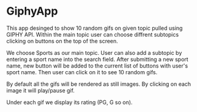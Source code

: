 # GiphyApp
This app desinged to show 10 random gifs on given topic pulled using GIPHY API. Within the main topic user can choose diffrent subtopics clicking on buttons on the top of the screen.

We choose Sports as our main topic. User can also add a subtopic by entering a sport name into the search field. After submitting a new sport name, new button will be added to the current list of buttons with user's sport name. Then user can click on it to see 10 random gifs.

By default all the gifs will be rendered as still images. By clicking on each image it will play/pause gif.

Under each gif we display its rating (PG, G so on).
